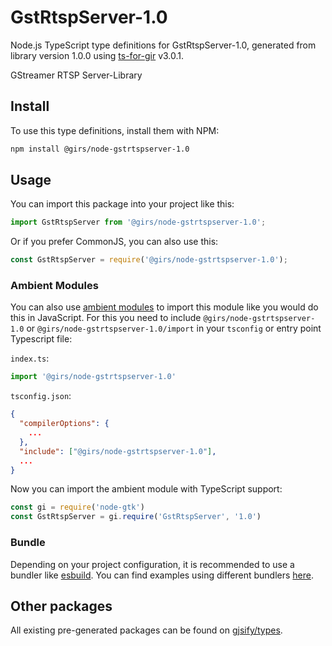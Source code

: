 
# GstRtspServer-1.0

Node.js TypeScript type definitions for GstRtspServer-1.0, generated from library version 1.0.0 using [ts-for-gir](https://github.com/gjsify/ts-for-gir) v3.0.1.

GStreamer RTSP Server-Library

## Install

To use this type definitions, install them with NPM:
```bash
npm install @girs/node-gstrtspserver-1.0
```

## Usage

You can import this package into your project like this:
```ts
import GstRtspServer from '@girs/node-gstrtspserver-1.0';
```

Or if you prefer CommonJS, you can also use this:
```ts
const GstRtspServer = require('@girs/node-gstrtspserver-1.0');
```

### Ambient Modules

You can also use [ambient modules](https://github.com/gjsify/ts-for-gir/tree/main/packages/cli#ambient-modules) to import this module like you would do this in JavaScript.
For this you need to include `@girs/node-gstrtspserver-1.0` or `@girs/node-gstrtspserver-1.0/import` in your `tsconfig` or entry point Typescript file:

`index.ts`:
```ts
import '@girs/node-gstrtspserver-1.0'
```

`tsconfig.json`:
```json
{
  "compilerOptions": {
    ...
  },
  "include": ["@girs/node-gstrtspserver-1.0"],
  ...
}
```

Now you can import the ambient module with TypeScript support: 

```ts
const gi = require('node-gtk')
const GstRtspServer = gi.require('GstRtspServer', '1.0')
```


### Bundle

Depending on your project configuration, it is recommended to use a bundler like [esbuild](https://esbuild.github.io/). You can find examples using different bundlers [here](https://github.com/gjsify/ts-for-gir/tree/main/examples).

## Other packages

All existing pre-generated packages can be found on [gjsify/types](https://github.com/gjsify/types).

